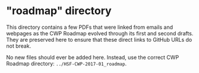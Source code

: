 "roadmap" directory
===================

This directory contains a few PDFs that were linked from emails and
webpages as the CWP Roadmap evolved through its first and second
drafts. They are preserved here to ensure that these direct links to
GitHub URLs do not break.

No new files should ever be added here. Instead, use the correct CWP
Roadmap directory: `../HSF-CWP-2017-01_roadmap`.
